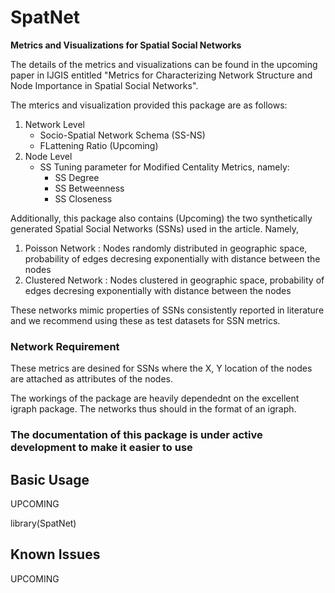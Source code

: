 # SpatNet
**Metrics and Visualizations for Spatial Social Networks**

The details of the metrics and visualizations can be found in the upcoming paper in IJGIS entitled "Metrics for Characterizing Network Structure and Node Importance in Spatial Social Networks".

The mterics and visualization provided this package are as follows:
1. Network Level
    * Socio-Spatial Network Schema (SS-NS)
    * FLattening Ratio (Upcoming)
2. Node Level
    * SS Tuning parameter for Modified Centality Metrics, namely:
      + SS Degree
      + SS Betweenness
      + SS Closeness

Additionally, this package also contains (Upcoming) the two synthetically generated Spatial Social Networks (SSNs) used in the article. Namely,
1. Poisson Network : Nodes randomly distributed in geographic space, probability of edges decresing exponentially with distance between the nodes
2. Clustered Network : Nodes clustered in geographic space, probability of edges decresing exponentially with distance between the nodes

These networks mimic properties of SSNs consistently reported in literature and we recommend using these as test datasets for SSN metrics.

### Network Requirement
These metrics are desined for SSNs where the X, Y location of the nodes are attached as attributes of the nodes.

The workings of the package are heavily dependednt on the excellent igraph package. The networks thus should in the format of an igraph.

### The documentation of this package is under active development to make it easier to use

## Basic Usage
UPCOMING

library(SpatNet)


## Known Issues
UPCOMING
